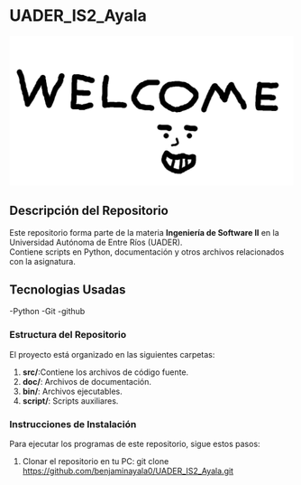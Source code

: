 # UADER_IS2_Ayala
![alt text](Hello.png)
## Descripción del Repositorio  
Este repositorio forma parte de la materia **Ingeniería de Software II** en la Universidad Autónoma de Entre Ríos (UADER).  
Contiene scripts en Python, documentación y otros archivos relacionados con la asignatura.

## Tecnologias Usadas
 -Python
 -Git
 -github

### Estructura del Repositorio  
El proyecto está organizado en las siguientes carpetas:

1. **src/**:Contiene los archivos de código fuente.
2. **doc/**: Archivos de documentación.
3. **bin/**: Archivos ejecutables.
4. **script/**: Scripts auxiliares.

### Instrucciones de Instalación  
Para ejecutar los programas de este repositorio, sigue estos pasos:

1. Clonar el repositorio en tu PC:
   git clone https://github.com/benjaminayala0/UADER_IS2_Ayala.git